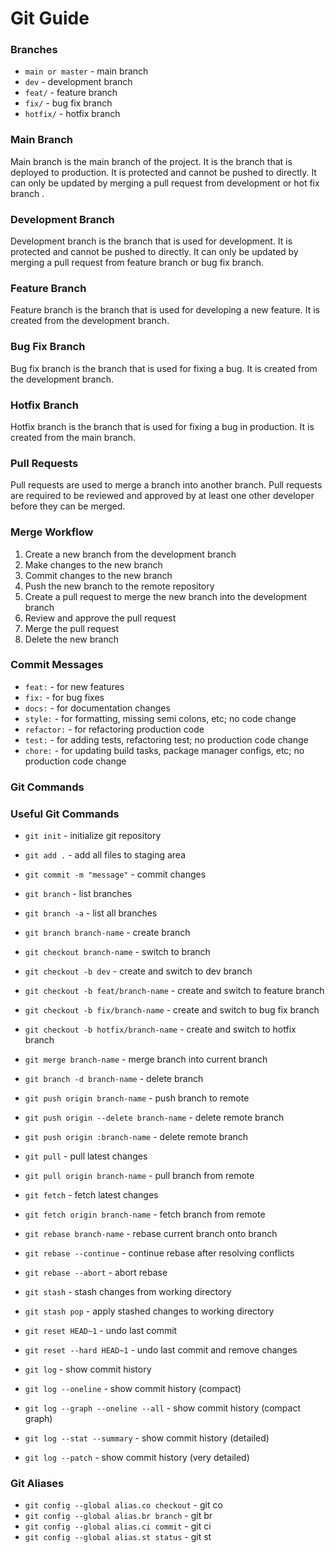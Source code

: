 <!--  Git Flow guide readme file -->

# Git Guide

### Branches

- `main or master` - main branch
- `dev` - development branch
- `feat/` - feature branch
- `fix/` - bug fix branch
- `hotfix/` - hotfix branch

### Main Branch

Main branch is the main branch of the project. It is the branch that is deployed to production. It is protected and cannot be pushed to directly. It can only be updated by merging a pull request from development or hot fix branch .

### Development Branch

Development branch is the branch that is used for development. It is protected and cannot be pushed to directly. It can only be updated by merging a pull request from feature branch or bug fix branch.

### Feature Branch

Feature branch is the branch that is used for developing a new feature. It is created from the development branch.

### Bug Fix Branch

Bug fix branch is the branch that is used for fixing a bug. It is created from the development branch.

### Hotfix Branch

Hotfix branch is the branch that is used for fixing a bug in production. It is created from the main branch.

### Pull Requests

Pull requests are used to merge a branch into another branch. Pull requests are required to be reviewed and approved by at least one other developer before they can be merged.

<!-- merge workflow -->

### Merge Workflow

1. Create a new branch from the development branch
2. Make changes to the new branch
3. Commit changes to the new branch
4. Push the new branch to the remote repository
5. Create a pull request to merge the new branch into the development branch
6. Review and approve the pull request
7. Merge the pull request
8. Delete the new branch

### Commit Messages

- `feat:` - for new features
- `fix:` - for bug fixes
- `docs:` - for documentation changes
- `style:` - for formatting, missing semi colons, etc; no code change
- `refactor:` - for refactoring production code
- `test:` - for adding tests, refactoring test; no production code change
- `chore:` - for updating build tasks, package manager configs, etc; no production code change

### Git Commands

### Useful Git Commands

- `git init` - initialize git repository
- `git add .` - add all files to staging area
- `git commit -m "message"` - commit changes
- `git branch` - list branches
- `git branch -a` - list all branches
- `git branch branch-name` - create branch
- `git checkout branch-name` - switch to branch

- `git checkout -b dev` - create and switch to dev branch
- `git checkout -b feat/branch-name` - create and switch to feature branch
- `git checkout -b fix/branch-name` - create and switch to bug fix branch
- `git checkout -b hotfix/branch-name` - create and switch to hotfix branch
- `git merge branch-name` - merge branch into current branch
- `git branch -d branch-name` - delete branch
- `git push origin branch-name` - push branch to remote
- `git push origin --delete branch-name` - delete remote branch
- `git push origin :branch-name` - delete remote branch
- `git pull` - pull latest changes
- `git pull origin branch-name` - pull branch from remote
- `git fetch` - fetch latest changes
- `git fetch origin branch-name` - fetch branch from remote
- `git rebase branch-name` - rebase current branch onto branch
- `git rebase --continue` - continue rebase after resolving conflicts
- `git rebase --abort` - abort rebase
- `git stash` - stash changes from working directory
- `git stash pop` - apply stashed changes to working directory
- `git reset HEAD~1` - undo last commit
- `git reset --hard HEAD~1` - undo last commit and remove changes
- `git log` - show commit history
- `git log --oneline` - show commit history (compact)
- `git log --graph --oneline --all` - show commit history (compact graph)
- `git log --stat --summary` - show commit history (detailed)
- `git log --patch` - show commit history (very detailed)

### Git Aliases

- `git config --global alias.co checkout` - git co
- `git config --global alias.br branch` - git br
- `git config --global alias.ci commit` - git ci
- `git config --global alias.st status` - git st
